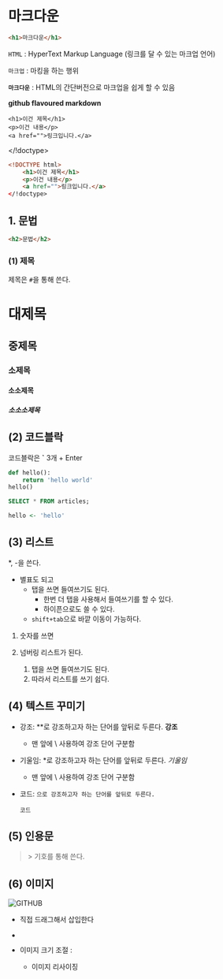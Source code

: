 # 마크다운

```html
<h1>마크다운</h1>
```

`HTML` : HyperText Markup Language (링크를 달 수 있는 마크업 언어)

`마크업` : 마킹을 하는 행위

**`마크다운`** : HTML의 간단버전으로 마크업을 쉽게 할 수 있음

**github flavoured markdown**



<!DOCTYPE html>
    <h1>이건 제목</h1>
	<p>이건 내용</p>
	<a href="">링크입니다.</a>
</!doctype>

```html
<!DOCTYPE html>
    <h1>이건 제목</h1>
	<p>이건 내용</p>
	<a href="">링크입니다.</a>
</!doctype>
```



## 1. 문법

```html
<h2>문법</h2>
```



### (1) 제목

제목은 `#`을 통해 쓴다. 

# 대제목

## 중제목

### 소제목

#### 소소제목

##### 소소소제목



## (2) 코드블락

코드블락은 **`** 3개 + Enter

```python
def hello():
    return 'hello world'
hello()
```

``` sql
SELECT * FROM articles;
```

``` R
hello <- 'hello'
```



## (3) 리스트

*, -을 쓴다.

* 별표도 되고
  * 탭을 쓰면 들여쓰기도 된다.
    * 한번 더 탭을 사용해서 들여쓰기를 할 수 있다.
    * 하이픈으로도 쓸 수 있다.
  * `shift+tab`으로 바깥 이동이 가능하다.



1. 숫자를 쓰면

2. 넘버링 리스트가 된다.

   1. 탭을 쓰면 들여쓰기도 된다.
   2. 따라서 리스트를 쓰기 쉽다.

   

## (4) 텍스트 꾸미기

- 강조: \**로 강조하고자 하는 단어를 앞뒤로 두른다. **강조** 

  - 맨 앞에 \ 사용하여 강조 단어 구분함

- 기울임: \*로 강조하고자 하는 단어를 앞뒤로 두른다. *기울임*

  - 맨 앞에 \ 사용하여 강조 단어 구분함

- 코드: `으로 강조하고자 하는 단어를 앞뒤로 두른다.   `

  `코드`

  

## (5) 인용문

> \> 기호를 통해 쓴다.



## (6) 이미지 

![GITHUB](C:\Users\rini9\Desktop\마크다운\GITHUB.JPG)

- 직접 드래그해서 삽입한다

- ![]()

- 이미지 크기 조절 : <img src="" width="" height=""> 

  - 이미지 리사이징

  

  

  

  

  


